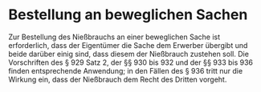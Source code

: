 # Bestellung an beweglichen Sachen

Zur Bestellung des Nießbrauchs an einer beweglichen Sache ist erforderlich, dass der Eigentümer die Sache dem Erwerber übergibt und beide darüber einig sind, dass diesem der Nießbrauch zustehen soll. Die Vorschriften des § 929 Satz 2, der §§ 930 bis 932 und der §§ 933 bis 936 finden entsprechende Anwendung; in den Fällen des § 936 tritt nur die Wirkung ein, dass der Nießbrauch dem Recht des Dritten vorgeht.